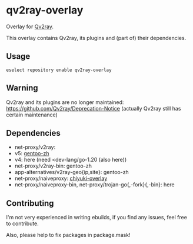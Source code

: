 # qv2ray-overlay
Overlay for [Qv2ray](https://github.com/Qv2ray/Qv2ray).

This overlay contains Qv2ray, its plugins and (part of) their dependencies. 

## Usage
`eselect repository enable qv2ray-overlay`

## Warning
Qv2ray and its plugins are no longer maintained: https://github.com/Qv2ray/Deprecation-Notice (actually Qv2ray still has certain maintenance)

## Dependencies
* net-proxy/v2ray:
 * v5: [gentoo-zh](https://github.com/microcai/gentoo-zh)
 * v4: here (need <dev-lang/go-1.20 (also here))
* net-proxy/v2ray-bin: gentoo-zh
* app-alternatives/v2ray-geo{ip,site}: gentoo-zh
* net-proxy/naiveproxy: [chiyuki-overlay](https://github.com/gentoo-mirror/chiyuki-overlay)
* net-proxy/naiveproxy-bin, net-proxy/trojan-go{,-fork}{,-bin}: here

## Contributing
I'm not very experienced in writing ebuilds, if you find any issues, feel free to contribute.

Also, please help to fix packages in package.mask!
